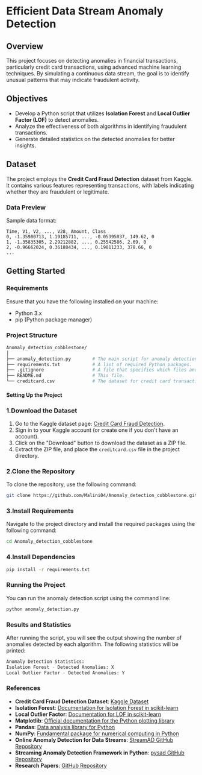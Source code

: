 # Efficient Data Stream Anomaly Detection

## Overview
This project focuses on detecting anomalies in financial transactions, particularly credit card transactions, using advanced machine learning techniques. By simulating a continuous data stream, the goal is to identify unusual patterns that may indicate fraudulent activity.

## Objectives
- Develop a Python script that utilizes **Isolation Forest** and **Local Outlier Factor (LOF)** to detect anomalies.
- Analyze the effectiveness of both algorithms in identifying fraudulent transactions.
- Generate detailed statistics on the detected anomalies for better insights.

## Dataset
The project employs the **Credit Card Fraud Detection** dataset from Kaggle. It contains various features representing transactions, with labels indicating whether they are fraudulent or legitimate.

### Data Preview
Sample data format:
```plaintext
Time, V1, V2, ..., V28, Amount, Class
0, -1.35980713, 1.19185711, ..., -0.05395037, 149.62, 0
1, -1.35835305, 2.29212882, ..., 0.25542586, 2.69, 0
2, -0.96662024, 0.36188434, ..., 0.19811233, 378.66, 0
...
```

## Getting Started

### Requirements
Ensure that you have the following installed on your machine:

- Python 3.x
- pip (Python package manager)

### Project Structure
```bash
Anomaly_detection_cobblestone/
│
├── anomaly_detection.py        # The main script for anomaly detection.
├── requirements.txt            # A list of required Python packages.
├── .gitignore                  # A file that specifies which files and directories to ignore in the repository.
├── README.md                   # This file.
└── creditcard.csv              # The dataset for credit card transactions.
```
#### Setting Up the Project

### 1.Download the Dataset

1. Go to the Kaggle dataset page: [Credit Card Fraud Detection](https://www.kaggle.com/datasets/mlg-ulb/creditcardfraud).
2. Sign in to your Kaggle account (or create one if you don't have an account).
3. Click on the "Download" button to download the dataset as a ZIP file.
4. Extract the ZIP file, and place the `creditcard.csv` file in the project directory.

### 2.Clone the Repository
To clone the repository, use the following command:
```bash
git clone https://github.com/Malini04/Anomaly_detection_cobblestone.git
```

### 3.Install Requirements
Navigate to the project directory and install the required packages using the following command:
```bash
cd Anomaly_detection_cobblestone
```
### 4.Install Dependencies
```bash
pip install -r requirements.txt
```

### Running the Project
You can run the anomaly detection script using the command line:
```bash
python anomaly_detection.py
```

### Results and Statistics
After running the script, you will see the output showing the number of anomalies detected by each algorithm. The following statistics will be printed:
```bash
Anomaly Detection Statistics:
Isolation Forest - Detected Anomalies: X
Local Outlier Factor - Detected Anomalies: Y
```

### References

- **Credit Card Fraud Detection Dataset**: [Kaggle Dataset](https://www.kaggle.com/datasets/mlg-ulb/creditcardfraud)
- **Isolation Forest**: [Documentation for Isolation Forest in scikit-learn](https://scikit-learn.org/stable/modules/generated/sklearn.ensemble.IsolationForest.html)
- **Local Outlier Factor**: [Documentation for LOF in scikit-learn](https://scikit-learn.org/stable/modules/generated/sklearn.neighbors.LocalOutlierFactor.html)
- **Matplotlib**: [Official documentation for the Python plotting library](https://matplotlib.org/stable/index.html)
- **Pandas**: [Data analysis library for Python](https://pandas.pydata.org/docs/index.html)
- **NumPy**: [Fundamental package for numerical computing in Python](https://numpy.org/doc/)
- **Online Anomaly Detection for Data Streams**: [StreamAD GitHub Repository](https://github.com/Fengrui-Liu/StreamAD)
- **Streaming Anomaly Detection Framework in Python**: [pysad GitHub Repository](https://github.com/selimfirat/pysad)
- **Research Papers**: [GitHub Repository](https://github.com/hoya012/awesome-anomaly-detection)
